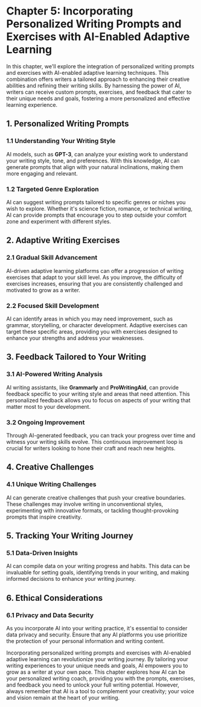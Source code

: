 Chapter 5: Incorporating Personalized Writing Prompts and Exercises with AI-Enabled Adaptive Learning
=====================================================================================================

In this chapter, we'll explore the integration of personalized writing prompts and exercises with AI-enabled adaptive learning techniques. This combination offers writers a tailored approach to enhancing their creative abilities and refining their writing skills. By harnessing the power of AI, writers can receive custom prompts, exercises, and feedback that cater to their unique needs and goals, fostering a more personalized and effective learning experience.

**1. Personalized Writing Prompts**
-----------------------------------

### 1.1 Understanding Your Writing Style

AI models, such as **GPT-3**, can analyze your existing work to understand your writing style, tone, and preferences. With this knowledge, AI can generate prompts that align with your natural inclinations, making them more engaging and relevant.

### 1.2 Targeted Genre Exploration

AI can suggest writing prompts tailored to specific genres or niches you wish to explore. Whether it's science fiction, romance, or technical writing, AI can provide prompts that encourage you to step outside your comfort zone and experiment with different styles.

**2. Adaptive Writing Exercises**
---------------------------------

### 2.1 Gradual Skill Advancement

AI-driven adaptive learning platforms can offer a progression of writing exercises that adapt to your skill level. As you improve, the difficulty of exercises increases, ensuring that you are consistently challenged and motivated to grow as a writer.

### 2.2 Focused Skill Development

AI can identify areas in which you may need improvement, such as grammar, storytelling, or character development. Adaptive exercises can target these specific areas, providing you with exercises designed to enhance your strengths and address your weaknesses.

**3. Feedback Tailored to Your Writing**
----------------------------------------

### 3.1 AI-Powered Writing Analysis

AI writing assistants, like **Grammarly** and **ProWritingAid**, can provide feedback specific to your writing style and areas that need attention. This personalized feedback allows you to focus on aspects of your writing that matter most to your development.

### 3.2 Ongoing Improvement

Through AI-generated feedback, you can track your progress over time and witness your writing skills evolve. This continuous improvement loop is crucial for writers looking to hone their craft and reach new heights.

**4. Creative Challenges**
--------------------------

### 4.1 Unique Writing Challenges

AI can generate creative challenges that push your creative boundaries. These challenges may involve writing in unconventional styles, experimenting with innovative formats, or tackling thought-provoking prompts that inspire creativity.

**5. Tracking Your Writing Journey**
------------------------------------

### 5.1 Data-Driven Insights

AI can compile data on your writing progress and habits. This data can be invaluable for setting goals, identifying trends in your writing, and making informed decisions to enhance your writing journey.

**6. Ethical Considerations**
-----------------------------

### 6.1 Privacy and Data Security

As you incorporate AI into your writing practice, it's essential to consider data privacy and security. Ensure that any AI platforms you use prioritize the protection of your personal information and writing content.

Incorporating personalized writing prompts and exercises with AI-enabled adaptive learning can revolutionize your writing journey. By tailoring your writing experiences to your unique needs and goals, AI empowers you to grow as a writer at your own pace. This chapter explores how AI can be your personalized writing coach, providing you with the prompts, exercises, and feedback you need to unlock your full writing potential. However, always remember that AI is a tool to complement your creativity; your voice and vision remain at the heart of your writing.
